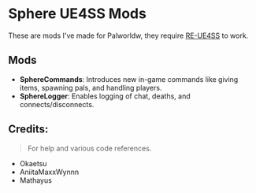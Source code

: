 # Sphere UE4SS Mods
 These are mods I've made for Palworldw, they require [RE-UE4SS](https://github.com/UE4SS-RE/RE-UE4SS) to work.

## Mods
 - **SphereCommands**: Introduces new in-game commands like giving items, spawning pals, and handling players.
 - **SphereLogger**: Enables logging of chat, deaths, and connects/disconnects.

## Credits:
> For help and various code references.
 - Okaetsu
 - AniitaMaxxWynnn
 - Mathayus